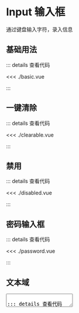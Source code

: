 <script setup lang="ts">
import Basic from './basic.vue'
import Disabled from './disabled.vue'
import Clearable from './clearable.vue'
import Password from './password.vue'
import Textarea from './textarea.vue'

const type=`'text' | 'password' | 'textarea'`
</script>

# Input 输入框

通过键盘输入字符，录入信息

## 基础用法

<Basic />

::: details 查看代码

<<< ./basic.vue

:::

## 一键清除

<Clearable />

::: details 查看代码

<<< ./clearable.vue

:::

## 禁用

<Disabled />

::: details 查看代码

<<< ./disabled.vue

:::

## 密码输入框

<Password />

::: details 查看代码

<<< ./password.vue

:::

## 文本域

<Textarea />

::: details 查看代码

<<< ./textarea.vue

:::

## Input API

### defineProps

| 属性名         | 说明            | 类型                        | 默认值     |
|-------------|---------------|---------------------------| ---------- |
| v-model     | 值             | `string`                  | --         |
| type        | 输入框类型         | <e-enum>{{type}}</e-enum> | false      |
| placeholder | 占位文本          | `string`                  | `'请输入'` |
| disabled    | 禁用            | `boolean`                 | false      |
| readonly    | 只读            | `boolean`                 | false      |
| clearable   | 一键清除，文本域模式下无效 | `boolean`                 | false      |
